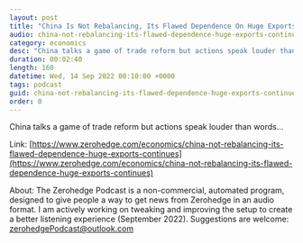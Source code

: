 ```yaml
---
layout: post
title: "China Is Not Rebalancing, Its Flawed Dependence On Huge Exports Continues"
audio: china-not-rebalancing-its-flawed-dependence-huge-exports-continues-0
category: economics
desc: "China talks a game of trade reform but actions speak louder than words..."
duration: 00:02:40
length: 160
datetime: Wed, 14 Sep 2022 00:10:00 +0000
tags: podcast
guid: china-not-rebalancing-its-flawed-dependence-huge-exports-continues-0
order: 0
---
```

China talks a game of trade reform but actions speak louder than words...

Link: [https://www.zerohedge.com/economics/china-not-rebalancing-its-flawed-dependence-huge-exports-continues](https://www.zerohedge.com/economics/china-not-rebalancing-its-flawed-dependence-huge-exports-continues)

About: The Zerohedge Podcast is a non-commercial, automated program, designed to give people a way to get news from Zerohedge in an audio format.  I am actively working on tweaking and improving the setup to create a better listening experience (September 2022).  Suggestions are welcome: [zerohedgePodcast@outlook.com](mailto:zerohedgePodcast@outlook.com)